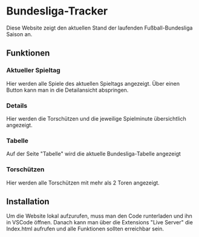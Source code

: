 # Bundesliga-Tracker
Diese Website zeigt den aktuellen Stand der laufenden Fußball-Bundesliga Saison an.

## Funktionen
### Aktueller Spieltag
Hier werden alle Spiele des aktuellen Spieltags angezeigt. Über einen Button kann man in die Detailansicht abspringen.

### Details
Hier werden die Torschützen und die jeweilige Spielminute übersichtlich angezeigt.

### Tabelle
Auf der Seite "Tabelle" wird die aktuelle Bundesliga-Tabelle angezeigt

### Torschützen
Hier werden alle Torschützen mit mehr als 2 Toren angezeigt.

## Installation
Um die Website lokal aufzurufen, muss man den Code runterladen und ihn in VSCode öffnen. Danach kann man über die Extensions "Live Server" die Index.html aufrufen und alle Funktionen sollten erreichbar sein.